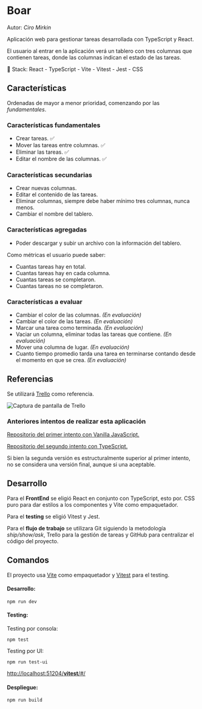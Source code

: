 # Boar
Autor: *Ciro Mirkin*

Aplicación web para gestionar tareas desarrollada con TypeScript y React.

El usuario al entrar en la aplicación verá un tablero con tres columnas que contienen tareas, donde las columnas indican el estado de las tareas.

:dart: Stack: React - TypeScript - Vite - Vitest - Jest - CSS

## Características

Ordenadas de mayor a menor prioridad, comenzando por las *fundamentales*.

### Características fundamentales

* Crear tareas. :white_check_mark:
* Mover las tareas entre columnas. :white_check_mark:
* Eliminar las tareas. :white_check_mark:
* Editar el nombre de las columnas. :white_check_mark:

### Características secundarias

* Crear nuevas columnas.
* Editar el contenido de las tareas.
* Eliminar columnas, siempre debe haber mínimo tres columnas, nunca menos.
* Cambiar el nombre del tablero.

### Características agregadas

* Poder descargar y subir un archivo con la información del tablero.

Como métricas el usuario puede saber:

* Cuantas tareas hay en total.
* Cuantas tareas hay en cada columna.
* Cuantas tareas se completaron.
* Cuantas tareas no se completaron.

### Características a evaluar

* Cambiar el color de las columnas. *(En evaluación)*
* Cambiar el color de las tareas. *(En evaluación)*
* Marcar una tarea como terminada. *(En evaluación)*
* Vaciar un columna, eliminar todas las tareas que contiene. *(En evaluación)*
* Mover una columna de lugar. *(En evaluación)*
* Cuanto tiempo promedio tarda una tarea en terminarse contando desde el momento en que se crea. *(En evaluación)*

## Referencias

Se utilizará [Trello](https://trello.com/es) como referencia.

![Captura de pantalla de Trello](https://images.ctfassets.net/rz1oowkt5gyp/4kCNudjaBYj90CGgG7Lict/cbafa67336b2007278f50d99ceabfb22/Boards_2x.png?w=1140&fm=webp)

### Anteriores intentos de realizar esta aplicación

[Repositorio del primer intento con Vanilla JavaScript.](https://github.com/CiroMirkin/miniVirtualKanbanTable)

[Repositorio del segundo intento con TypeScript.](https://github.com/CiroMirkin/Kan-Ban)

Si bien la segunda versión es estructuralmente superior al primer intento, no se considera una versión final, aunque si una aceptable.

## Desarrollo

Para el **FrontEnd** se eligió React en conjunto con TypeScript, esto por. CSS puro para dar estilos a los componentes y Vite como empaquetador.

Para el **testing** se eligió Vitest y Jest.

Para el **flujo de trabajo** se utilizara Git siguiendo la metodología *ship/show/ask*, Trello para la gestión de tareas y GitHub para centralizar el código del proyecto.

## Comandos

El proyecto usa [Vite](https://vitejs.dev/) como empaquetador y [Vitest](https://vitest.dev/guide/) para el testing.

#### Desarrollo:

```
npm run dev
```

#### Testing: 

Testing por consola:

```
npm test
```

Testing por UI:

```
npm run test-ui
```

[http://localhost:51204/__vitest__/#/](http://localhost:51204/__vitest__/#/)

#### Despliegue:

```
npm run build
```